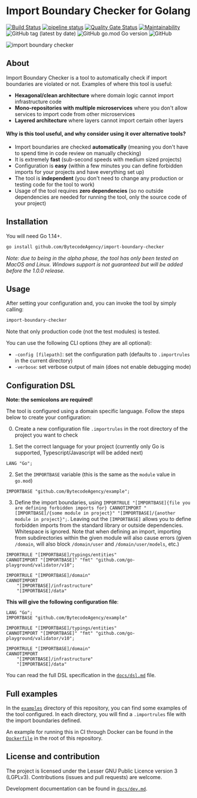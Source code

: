 # Import Boundary Checker for Golang

[![Build Status](https://travis-ci.org/BytecodeAgency/import-boundary-checker.svg?branch=master)](https://travis-ci.org/BytecodeAgency/import-boundary-checker)
[![pipeline status](https://git.bytecode.nl/foss/import-boundry-checker/badges/master/pipeline.svg)](https://git.bytecode.nl/foss/import-boundry-checker/-/commits/master)
[![Quality Gate Status](https://sonarcloud.io/api/project_badges/measure?project=BytecodeAgency_import-boundary-checker&metric=alert_status)](https://sonarcloud.io/dashboard?id=BytecodeAgency_import-boundary-checker)
[![Maintainability](https://api.codeclimate.com/v1/badges/4870797be10646d8ddd0/maintainability)](https://codeclimate.com/github/BytecodeAgency/import-boundary-checker/maintainability)
![GitHub tag (latest by date)](https://img.shields.io/github/v/tag/BytecodeAgency/import-boundary-checker)
![GitHub go.mod Go version](https://img.shields.io/github/go-mod/go-version/BytecodeAgency/import-boundary-checker)
![GitHub](https://img.shields.io/github/license/BytecodeAgency/import-boundary-checker)

![import boundary checker](https://github.com/BytecodeAgency/import-boundary-checker/raw/master/examples/examples-go.gif)

## About

Import Boundary Checker is a tool to automatically check if import boundaries are violated or not. Examples of where this tool is useful:

* **Hexagonal/clean architecture** where domain logic cannot import infrastructure code
* **Mono-repositories with multiple microservices** where you don't allow services to import code from other microservices
* **Layered architecture** where layers cannot import certain other layers

#### Why is this tool useful, and why consider using it over alternative tools?

* Import boundaries are checked **automatically** (meaning you don't have to spend time in code review on manually checking)
* It is extremely **fast** (sub-second speeds with medium sized projects)
* Configuration is **easy** (within a few minutes you can define forbidden imports for your projects and have everything set up)
* The tool is **independent** (you don't need to change any production or testing code for the tool to work)
* Usage of the tool requires **zero dependencies** (so no outside dependencies are needed for running the tool, only the source code of your project)

## Installation

You will need Go 1.14+.

```sh
go install github.com/BytecodeAgency/import-boundary-checker
```

_Note: due to being in the alpha phase, the tool has only been tested on MacOS and Linux. Windows support is not guaranteed but will be added before the 1.0.0 release._

## Usage

After setting your configuration and, you can invoke the tool by simply calling:

```sh
import-boundary-checker
```

Note that only production code (not the test modules) is tested.

You can use the following CLI options (they are all optional):

* `-config [filepath]`: set the configuration path (defaults to `.importrules` in the current directory)
* `-verbose`: set verbose output of main (does not enable debugging mode)

## Configuration DSL

**Note: the semicolons are required!**

The tool is configured using a domain specific language. Follow the steps below to create your configuration:

0. Create a new configuration file `.importrules` in the root directory of the project you want to check

1. Set the correct language for your project (currently only Go is supported, Typescript/Javascript will be added next)

```
LANG "Go";
```

2. Set the `IMPORTBASE` variable (this is the same as the `module` value in `go.mod`)

```
IMPORTBASE "github.com/BytecodeAgency/example";
```

3. Define the import boundaries, using
    `IMPORTRULE "[IMPORTBASE]{file you are defining forbidden imports for} CANNOTIMPORT "[IMPORTBASE]/{some module in project}" "[IMPORTBASE]/{another module in project}";`.
    Leaving out the `[IMPORTBASE]` allows you to define forbidden imports from the standard library or outside dependencies. Whitespace is ignored.
    Note that when defining an import, importing from subdirectories within the given module will also cause errors (given `/domain`, will also block `/domain/user` and `/domain/user/models`, etc.)

```
IMPORTRULE "[IMPORTBASE]/typings/entities"
CANNOTIMPORT "[IMPORTBASE]" "fmt" "github.com/go-playground/validator/v10";

IMPORTRULE "[IMPORTBASE]/domain"
CANNOTIMPORT
    "[IMPORTBASE]/infrastructure"
    "[IMPORTBASE]/data"
```

**This will give the following configuration file**:

```
LANG "Go";
IMPORTBASE "github.com/BytecodeAgency/example"

IMPORTRULE "[IMPORTBASE]/typings/entities"
CANNOTIMPORT "[IMPORTBASE]" "fmt" "github.com/go-playground/validator/v10";

IMPORTRULE "[IMPORTBASE]/domain"
CANNOTIMPORT
    "[IMPORTBASE]/infrastructure"
    "[IMPORTBASE]/data"
```

You can read the full DSL specification in the [`docs/dsl.md`](docs/dsl.md) file.

## Full examples

In the [`examples`](/examples) directory of this repository, you can find some examples of the tool configured. In each directory, you will find a `.importrules` file with the import boundaries defined.

An example for running this in CI through Docker can be found in the [`Dockerfile`](Dockerfile) in the root of this repository.

## License and contribution

The project is licensed under the Lesser GNU Public Licence version 3 (LGPLv3). Contributions (issues and pull requests) are welcome.

Development documentation can be found in [`docs/dev.md`](docs/dev.md).
